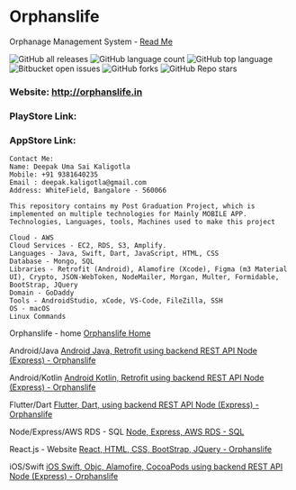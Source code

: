 # Orphanslife

Orphanage Management System -
[Read Me](https://github.com/deepakkaligotla/orphanslife#readme)


![GitHub all releases](https://img.shields.io/github/downloads/deepakkaligotla/orphanslife/total)
![GitHub language count](https://img.shields.io/github/languages/count/deepakkaligotla/orphanslife)
![GitHub top language](https://img.shields.io/github/languages/top/deepakkaligotla/orphanslife?color=yellow)
![Bitbucket open issues](https://img.shields.io/bitbucket/issues/deepakkaligotla/orphanslife)
![GitHub forks](https://img.shields.io/github/forks/deepakkaligotla/orphanslife?style=social)
![GitHub Repo stars](https://img.shields.io/github/stars/deepakkaligotla/orphanslife?style=social)


### Website: http://orphanslife.in
### PlayStore Link: 
### AppStore Link: 

```
Contact Me:
Name: Deepak Uma Sai Kaligotla
Mobile: +91 9381640235
Email : deepak.kaligotla@gmail.com
Address: WhiteField, Bangalore - 560066
```

```
This repository contains my Post Graduation Project, which is implemented on multiple technologies for Mainly MOBILE APP.
Technologies, Languages, tools, Machines used to make this project

Cloud - AWS
Cloud Services - EC2, RDS, S3, Amplify.
Languages - Java, Swift, Dart, JavaScript, HTML, CSS
Database - Mongo, SQL
Libraries - Retrofit (Android), Alamofire (Xcode), Figma (m3 Material UI), Crypto, JSON-WebToken, NodeMailer, Morgan, Multer, Formidable, BootStrap, JQuery
Domain - GoDaddy
Tools - AndroidStudio, xCode, VS-Code, FileZilla, SSH
OS - macOS
Linux Commands
```


Orphanslife -  home
[Orphanslife Home](https://github.com/deepakkaligotla/orphanslife "Orphanslife -  home")

Android/Java
[Android Java, Retrofit using backend REST API Node (Express) - Orphanslife](https://github.com/deepakkaligotla/orphanslife/tree/main/Android%20Java%20Retrofit%20Node%20Express-%20Orphanslife "Orphanslife - Android/Java")

Android/Kotlin
[Android Kotlin, Retrofit using backend REST API Node (Express) - Orphanslife](https://github.com/deepakkaligotla/orphanslife/tree/main/Android%20Kotlin%20Retrofit%20Node%20Express-%20Orphanslife "Orphanslife - Android/Kotlin")

Flutter/Dart
[Flutter, Dart, using backend REST API Node (Express) - Orphanslife](https://github.com/deepakkaligotla/orphanslife/tree/main/Flutter%20Dart%20Node%20Express%20-%20Orphanslife "Orphanslife - Flutter/Dart")

Node/Express/AWS RDS - SQL
[Node, Express, AWS RDS - SQL](https://github.com/deepakkaligotla/orphanslife/tree/main/Node%20Express%20-%20API%20-%20Orphanslife "Orphanslife - Node/Express/AWS RDS - SQL")

React.js - Website
[React, HTML, CSS, BootStrap, JQuery - Orphanslife](https://github.com/deepakkaligotla/orphanslife/tree/main/React%20-%20website%20Orphanslife "Orphanslife - React")

iOS/Swift
[iOS Swift, Objc, Alamofire, CocoaPods using backend REST API Node (Express) - Orphanslife](https://github.com/deepakkaligotla/orphanslife/tree/main/iOS%20Swift%20Alomafire-%20Orphanslife "Orphanslife iOs/Swift")


